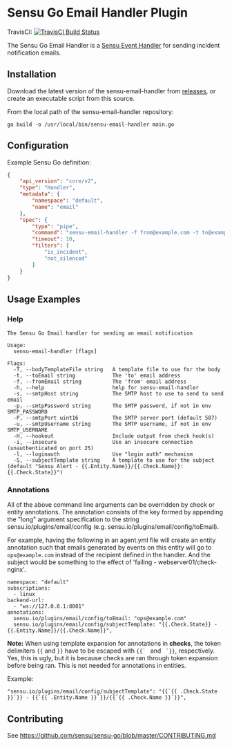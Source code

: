 # Sensu Go Email Handler Plugin
TravisCI: [![TravisCI Build Status](https://travis-ci.org/sensu/sensu-email-handler.svg?branch=master)](https://travis-ci.org/sensu/sensu-email-handler)

The Sensu Go Email Handler is a [Sensu Event Handler][2] for sending
incident notification emails.

## Installation

Download the latest version of the sensu-email-handler from [releases][1],
or create an executable script from this source.

From the local path of the sensu-email-handler repository:

```
go build -o /usr/local/bin/sensu-email-handler main.go
```

## Configuration

Example Sensu Go definition:

```json
{
    "api_version": "core/v2",
    "type": "Handler",
    "metadata": {
        "namespace": "default",
        "name": "email"
    },
    "spec": {
        "type": "pipe",
        "command": "sensu-email-handler -f from@example.com -t to@example.com -s smtp.example.com -u user -p password",
        "timeout": 10,
        "filters": [
            "is_incident",
            "not_silenced"
        ]
    }
}
```

## Usage Examples

### Help

```
The Sensu Go Email handler for sending an email notification

Usage:
  sensu-email-handler [flags]

Flags:
  -T, --bodyTemplateFile string   A template file to use for the body
  -t, --toEmail string            The 'to' email address
  -f, --fromEmail string          The 'from' email address
  -h, --help                      help for sensu-email-handler
  -s, --smtpHost string           The SMTP host to use to send to send email
  -p, --smtpPassword string       The SMTP password, if not in env SMTP_PASSWORD
  -P, --smtpPort uint16           The SMTP server port (default 587)
  -u, --smtpUsername string       The SMTP username, if not in env SMTP_USERNAME
  -H, --hookout                   Include output from check hook(s)
  -i, --insecure                  Use an insecure connection (unauthenticated on port 25)
  -l, --loginauth                 Use "login auth" mechanism
  -S, --subjectTemplate string    A template to use for the subject (default "Sensu Alert - {{.Entity.Name}}/{{.Check.Name}}: {{.Check.State}}")
```

### Annotations
All of the above command line arguments can be overridden by check or entity annotations.
The annotation consists of the key formed by appending the "long" argument specification
to the string sensu.io/plugins/email/config (e.g. sensu.io/plugins/email/config/toEmail).

For example, having the following in an agent.yml file will create an entity annotation
such that emails generated by events on this entity will go to `ops@example.com` instead
of the recipient defined in the handler.  And the subject would be something to the effect
of 'failing - webserver01/check-nginx'.

```
namespace: "default"
subscriptions:
  - linux
backend-url:
  - "ws://127.0.0.1:8081"
annotations:
  sensu.io/plugins/email/config/toEmail: "ops@example.com"
  sensu.io/plugins/email/config/subjectTemplate: "{{.Check.State}} - {{.Entity.Name}}/{{.Check.Name}}",
```

**Note:** When using template expansion for annotations in **checks**, the token delimiters ``{{`` and ``}}`` have to be escaped with ``{{` `` and `` `}}``, respectively.  Yes, this is ugly, but it is because checks are ran through token expansion before being ran.  This is not needed for annotations in entities.

Example:
```
"sensu.io/plugins/email/config/subjectTemplate": "{{`{{ .Check.State }}`}} - {{`{{ .Entity.Name }}`}}/{{`{{ .Check.Name }}`}}",

```

## Contributing

See https://github.com/sensu/sensu-go/blob/master/CONTRIBUTING.md

[1]: https://github.com/sensu/sensu-email-handler/releases
[2]: https://docs.sensu.io/sensu-go/5.0/reference/handlers/#how-do-sensu-handlers-work
